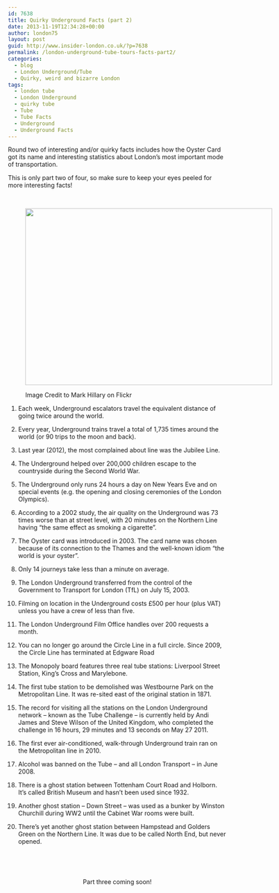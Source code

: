```yaml
---
id: 7638
title: Quirky Underground Facts (part 2)
date: 2013-11-19T12:34:28+00:00
author: london75
layout: post
guid: http://www.insider-london.co.uk/?p=7638
permalink: /london-underground-tube-tours-facts-part2/
categories:
  - blog
  - London Underground/Tube
  - Quirky, weird and bizarre London
tags:
  - london tube
  - London Underground
  - quirky tube
  - Tube
  - Tube Facts
  - Underground
  - Underground Facts
---
```

Round two of interesting and/or quirky facts includes how the Oyster Card got its name and interesting statistics about London’s most important mode of transportation.

This is only part two of four, so make sure to keep your eyes peeled for more interesting facts!

&nbsp;<figure id="attachment_12059" style="width: 569px" class="wp-caption aligncenter">

<img class="size-full wp-image-12059" title="tube" alt="" src="http://www.insider-london.co.uk/wp-content/uploads/2013/11/tube.png" width="569" height="407" /><figcaption class="wp-caption-text">Image Credit to Mark Hillary on Flickr</figcaption></figure> 

1. Each week, Underground escalators travel the equivalent distance of going twice around the world.

2. Every year, Underground trains travel a total of 1,735 times around the world (or 90 trips to the moon and back).

3. Last year (2012), the most complained about line was the Jubilee Line.

4. The Underground helped over 200,000 children escape to the countryside during the Second World War.

5. The Underground only runs 24 hours a day on New Years Eve and on special events (e.g. the opening and closing ceremonies of the London Olympics).

6. According to a 2002 study, the air quality on the Underground was 73 times worse than at street level, with 20 minutes on the Northern Line having &#8220;the same effect as smoking a cigarette&#8221;.

7. The Oyster card was introduced in 2003. The card name was chosen because of its connection to the Thames and the well-known idiom “the world is your oyster”.

8. Only 14 journeys take less than a minute on average.

9. The London Underground transferred from the control of the Government to Transport for London (TfL) on July 15, 2003.

10. Filming on location in the Underground costs £500 per hour (plus VAT) unless you have a crew of less than five.

11. The London Underground Film Office handles over 200 requests a month.

12. You can no longer go around the Circle Line in a full circle. Since 2009, the Circle Line has terminated at Edgware Road

13. The Monopoly board features three real tube stations: Liverpool Street Station, King’s Cross and Marylebone.

14. The first tube station to be demolished was Westbourne Park on the Metropolitan Line. It was re-sited east of the original station in 1871.

15. The record for visiting all the stations on the London Underground network – known as the Tube Challenge – is currently held by Andi James and Steve Wilson of the United Kingdom, who completed the challenge in 16 hours, 29 minutes and 13 seconds on May 27 2011.

16. The first ever air-conditioned, walk-through Underground train ran on the Metropolitan line in 2010.

17. Alcohol was banned on the Tube – and all London Transport – in June 2008.

18. There is a ghost station between Tottenham Court Road and Holborn. It’s called British Museum and hasn’t been used since 1932.

19. Another ghost station – Down Street – was used as a bunker by Winston Churchill during WW2 until the Cabinet War rooms were built.

20. There’s yet another ghost station between Hampstead and Golders Green on the Northern Line. It was due to be called North End, but never opened.

&nbsp;

&nbsp;

<p style="text-align: center;">
  Part three coming soon!
</p>